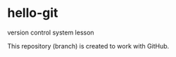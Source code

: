 # hello-git
version control system lesson

This repository (branch) is created to work with GitHub.
